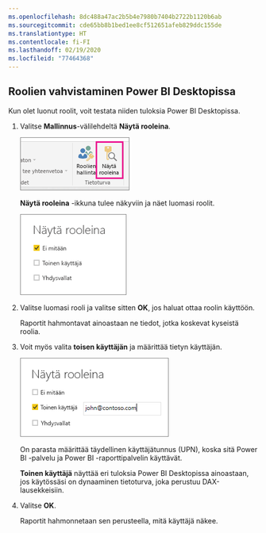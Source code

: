 ```yaml
---
ms.openlocfilehash: 8dc488a47ac2b5b4e7980b7404b2722b1120b6ab
ms.sourcegitcommit: cde65bb8b1bed1ee8cf512651afeb829ddc155de
ms.translationtype: HT
ms.contentlocale: fi-FI
ms.lasthandoff: 02/19/2020
ms.locfileid: "77464368"
---
```

## <a name="validate-the-roles-within-power-bi-desktop"></a>Roolien vahvistaminen Power BI Desktopissa
Kun olet luonut roolit, voit testata niiden tuloksia Power BI Desktopissa.

1. Valitse **Mallinnus**-välilehdeltä **Näytä rooleina**. 

    ![Valitse Näytä rooleina](./media/rls-desktop-view-as-roles/powerbi-desktop-rls-view-as-roles.png)

    **Näytä rooleina** -ikkuna tulee näkyviin ja näet luomasi roolit.

    ![Näytä rooleina-ikkuna](./media/rls-desktop-view-as-roles/powerbi-desktop-rls-view-as-roles-dialog.png)

3. Valitse luomasi rooli ja valitse sitten **OK**, jos haluat ottaa roolin käyttöön. 

   Raportit hahmontavat ainoastaan ne tiedot, jotka koskevat kyseistä roolia.

4. Voit myös valita **toisen käyttäjän** ja määrittää tietyn käyttäjän. 

    ![Valitse Toinen käyttäjä](./media/rls-desktop-view-as-roles/powerbi-desktop-rls-other-user.png)

   On parasta määrittää täydellinen käyttäjätunnus (UPN), koska sitä Power BI -palvelu ja Power BI -raporttipalvelin käyttävät.

   **Toinen käyttäjä** näyttää eri tuloksia Power BI Desktopissa ainoastaan, jos käytössäsi on dynaaminen tietoturva, joka perustuu DAX-lausekkeisiin. 

5. Valitse **OK**. 

   Raportit hahmonnetaan sen perusteella, mitä käyttäjä näkee.



